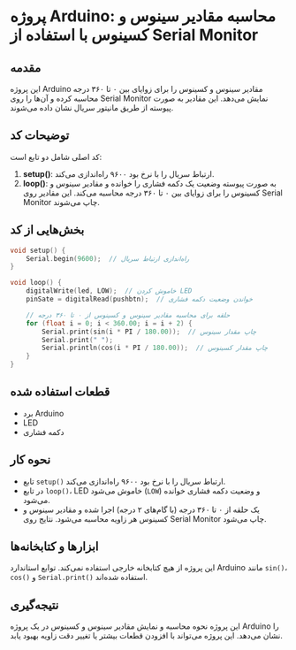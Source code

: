 
# پروژه Arduino: محاسبه مقادیر سینوس و کسینوس با استفاده از Serial Monitor

## مقدمه
این پروژه Arduino مقادیر سینوس و کسینوس را برای زوایای بین ۰ تا ۳۶۰ درجه محاسبه کرده و آن‌ها را روی Serial Monitor نمایش می‌دهد. این مقادیر به صورت پیوسته از طریق مانیتور سریال نشان داده می‌شوند.

## توضیحات کد
کد اصلی شامل دو تابع است:
1. **setup()**: ارتباط سریال را با نرخ بود ۹۶۰۰ راه‌اندازی می‌کند.
2. **loop()**: به صورت پیوسته وضعیت یک دکمه فشاری را خوانده و مقادیر سینوس و کسینوس را برای زوایای بین ۰ تا ۳۶۰ درجه محاسبه می‌کند. این مقادیر روی Serial Monitor چاپ می‌شوند.

## بخش‌هایی از کد
```cpp
void setup() {
    Serial.begin(9600);  // راه‌اندازی ارتباط سریال
}

void loop() {
    digitalWrite(led, LOW);  // خاموش کردن LED
    pinSate = digitalRead(pushbtn);  // خواندن وضعیت دکمه فشاری

    // حلقه برای محاسبه مقادیر سینوس و کسینوس از ۰ تا ۳۶۰ درجه
    for (float i = 0; i < 360.00; i = i + 2) {
        Serial.print(sin(i * PI / 180.00));  // چاپ مقدار سینوس
        Serial.print(" ");
        Serial.println(cos(i * PI / 180.00));  // چاپ مقدار کسینوس
    }
}
```

## قطعات استفاده شده
- برد Arduino
- LED
- دکمه فشاری

## نحوه کار
- تابع `setup()` ارتباط سریال را با نرخ بود ۹۶۰۰ راه‌اندازی می‌کند.
- در تابع `loop()`، LED خاموش می‌شود (`LOW`) و وضعیت دکمه فشاری خوانده می‌شود.
- یک حلقه از ۰ تا ۳۶۰ درجه (با گام‌های ۲ درجه) اجرا شده و مقادیر سینوس و کسینوس هر زاویه محاسبه می‌شود.
  نتایج روی Serial Monitor چاپ می‌شود.

## ابزارها و کتابخانه‌ها
این پروژه از هیچ کتابخانه خارجی استفاده نمی‌کند. توابع استاندارد Arduino مانند `sin()`، `cos()` و `Serial.print()` استفاده شده‌اند.

## نتیجه‌گیری
این پروژه نحوه محاسبه و نمایش مقادیر سینوس و کسینوس در یک پروژه Arduino را نشان می‌دهد.
این پروژه می‌تواند با افزودن قطعات بیشتر یا تغییر دقت زاویه‌ بهبود یابد.
